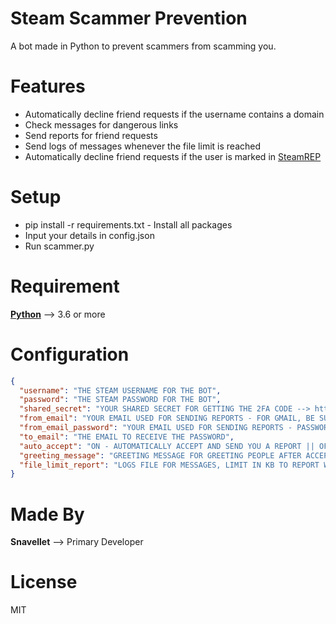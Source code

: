 # Steam Scammer Prevention
A bot made in Python to prevent scammers from scamming you.

# Features

* Automatically decline friend requests if the username contains a domain
* Check messages for dangerous links
* Send reports for friend requests
* Send logs of messages whenever the file limit is reached
* Automatically decline friend requests if the user is marked in [SteamREP](https://steamrep.com/)

# Setup
* pip install -r requirements.txt - Install all packages
* Input your details in config.json
* Run scammer.py

# Requirement
**[Python](https://www.python.org/)** --> 3.6 or more 

# Configuration

```json
{
  "username": "THE STEAM USERNAME FOR THE BOT", 
  "password": "THE STEAM PASSWORD FOR THE BOT",
  "shared_secret": "YOUR SHARED SECRET FOR GETTING THE 2FA CODE --> https://www.youtube.com/watch?v=JjdOJVSZ9Mo",
  "from_email": "YOUR EMAIL USED FOR SENDING REPORTS - FOR GMAIL, BE SURE LESS SECURE APP IS ENABLED --> https://devanswers.co/allow-less-secure-apps-access-gmail-account/",
  "from_email_password": "YOUR EMAIL USED FOR SENDING REPORTS - PASSWORD",
  "to_email": "THE EMAIL TO RECEIVE THE PASSWORD",
  "auto_accept": "ON - AUTOMATICALLY ACCEPT AND SEND YOU A REPORT || OFF - AUTOMATICALLY DECLINE AND SEND YOU REPORT || LEAVE IT EMPTY IF YOU DONT WANT TO ACCEPT OR DECLINE",
  "greeting_message": "GREETING MESSAGE FOR GREETING PEOPLE AFTER ACCEPTING THE FRIEND REQUEST - ONLY WORKS IF AUTO ACCEPT IS ON",
  "file_limit_report": "LOGS FILE FOR MESSAGES, LIMIT IN KB TO REPORT WHENEVER IT REACHES THAT LIMIT OR MORE"
}
```

# Made By
**Snavellet** --> Primary Developer

# License
MIT
